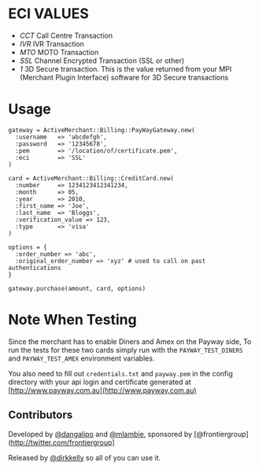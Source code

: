 # ECI VALUES
* *CCT*  Call Centre Transaction
* *IVR* IVR Transaction
* *MTO* MOTO Transaction
* *SSL* Channel Encrypted Transaction (SSL or other)
* *1* 3D Secure transaction. This is the value returned from your MPI (Merchant Plugin Interface) software for 3D Secure transactions

# Usage

    gateway = ActiveMerchant::Billing::PayWayGateway.new(
      :username   => 'abcdefgh',
      :password   => '12345678',
      :pem        => '/location/of/certificate.pem',
      :eci        => 'SSL'
    )
    
    card = ActiveMerchant::Billing::CreditCard.new(
      :number     => 1234123412341234,
      :month      => 05,
      :year       => 2010,
      :first_name => 'Joe',
      :last_name  => 'Bloggs',
      :verification_value => 123,
      :type       => 'visa'
    )
    
    options = {
      :order_number => 'abc',
      :original_order_number => 'xyz' # used to call on past authentications
    }
    
    gateway.purchase(amount, card, options)
    
# Note When Testing

Since the merchant has to enable Diners and Amex on the Payway side,
To run the tests for these two cards simply run with the `PAYWAY_TEST_DINERS` and
`PAYWAY_TEST_AMEX` environment variables.

You also need to fill out `credentials.txt` and `payway.pem` in the config directory
with your api login and certificate generated at [http://www.payway.com.au](http://www.payway.com.au)

## Contributors

Developed by [@dangalipo](http://twitter.com/dangalipo) and [@mlambie](http://twitter.com/mlambie), sponsored by [@frontiergroup](http://twitter.com/frontiergroup]

Released by [@dirkkelly](http://twitter.com/dirkkelly) so all of you can use it. 